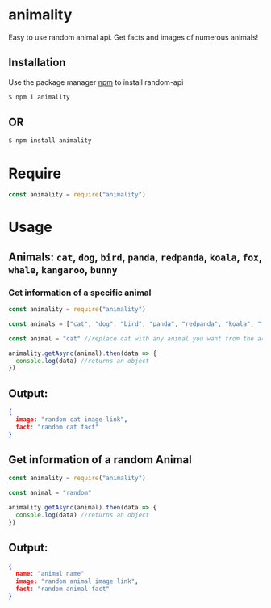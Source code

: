 # animality

Easy to use random animal api. Get facts and images of numerous animals!

## Installation

Use the package manager [npm](https://www.npmjs.com/) to install random-api

```bash
$ npm i animality
```

## OR

```bash
$ npm install animality
```

# Require

```javascript
const animality = require("animality")
```

# Usage

## Animals: `cat`, `dog`, `bird`, `panda`, `redpanda`, `koala`, `fox`, `whale`, `kangaroo`, `bunny`

### Get information of a specific animal

```javascript
const animality = require("animality")

const animals = ["cat", "dog", "bird", "panda", "redpanda", "koala", "fox", "whale", "kangaroo", "bunny"] //all available animals

const animal = "cat" //replace cat with any animal you want from the array "animals"

animality.getAsync(animal).then(data => {
  console.log(data) //returns an object
})
```
## Output:
```json
{
  image: "random cat image link",
  fact: "random cat fact"
}
```

## Get information of a random Animal

```javascript
const animality = require("animality")

const animal = "random" 

animality.getAsync(animal).then(data => {
  console.log(data) //returns an object
})
```
## Output:

```json
{
  name: "animal name"
  image: "random animal image link",
  fact: "random animal fact"
}
```
